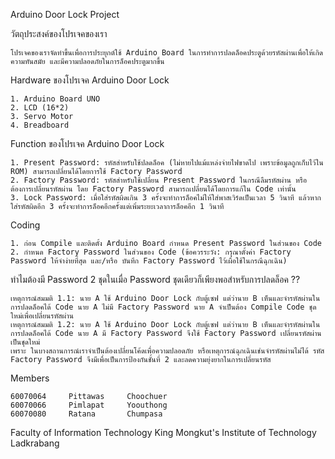 Arduino Door Lock Project

วัตถุประสงค์ของโปรเจคของเรา

    โปรเจคของเราจัดทำขึ้นเพื่อการประยุกต์ใช้ Arduino Board ในการทำการปลดล็อคประตูด้วยรหัสผ่านเพื่อให้เกิดความทันสมัย และมีความปลอดภัยในการล็อคประตูมากขึ้น
     
Hardware ของโปรเจค Arduino Door Lock

    1. Arduino Board UNO
    2. LCD (16*2)
    3. Servo Motor
    4. Breadboard
     
Function ของโปรเจค Arduino Door Lock

    1. Present Password: รหัสสำหรับใช้ปลดล็อค (ไม่หายไปแม้แหล่งจ่ายไฟขาดไป เพราะข้อมูลถูกเก็บไว้ใน ROM) สามารถเปลี่ยนได้โดยการใช้ Factory Password
    2. Factory Password: รหัสสำหรับใช้เปลี่ยน Present Password ในกรณีลืมรหัสผ่าน หรือต้องการเปลี่ยนรหัสผ่าน โดย Factory Password สามารถเปลี่ยนได้โดยการแก้ใน Code เท่านั้น
    3. Lock Password: เมื่อใส่รหัสผิดเกิน 3 ครั้งจะทำการล็อคไม่ให้ใส่พาสเวิร์ดเป็นเวลา 5 วินาที แล้วหากใส่รหัสผิดอีก 3 ครั้งจะทำการล็อคอีกครั้งแต่เพิ่มระยะเวลาการล็อคอีก 1 วินาที

Coding

    1. ก่อน Compile และติดตั้ง Arduino Board กำหนด Present Password ในส่วนของ Code
    2. กำหนด Factory Password ในส่วนของ Code (ข้อควรระวัง: กรุณาตั้งค่า Factory Password ให้จำง่ายที่สุด และ/หรือ บันทึก Factory Password ไว้เผื่อใช้ในกรณีฉุกเฉิน)
     
ทำไมต้องมี Password 2 ชุดในเมื่อ Password ชุดเดียวก็เพียงพอสำหรับการปลดล็อค ??

    เหตุการณ์สมมติ 1.1: นาย A ใช้ Arduino Door Lock กับตู้เซฟ แต่ว่านาย B เห็นและจำรหัสผ่านในการปลดล็อคได้ Code นาย A ไม่มี Factory Password นาย A จำเป็นต้อง Compile Code ชุดใหม่เพื่อเปลี่ยนรหัสผ่าน
    เหตุการณ์สมมติ 1.2: นาย A ใช้ Arduino Door Lock กับตู้เซฟ แต่ว่านาย B เห็นและจำรหัสผ่านในการปลดล็อคได้ Code นาย A มี Factory Password จึงใช้ Factory Password เปลี่ยนรหัสผ่านเป็นชุดใหม่
    เพราะ ในบางสถานการณ์เราจำเป็นต้องเปลี่ยนโค้ดเพื่อความปลอดภัย หรือเหตุการณ์ฉุกเฉินเช่นจำรหัสผ่านไม่ได้ รหัส Factory Password จึงมีเพื่อเป็นการป้องกันชั้นที่ 2 และลดความยุ่งยากในการเปลี่ยนรหัส
     
Members

    60070064     Pittawas     Choochuer
    60070066     Pimlapat     Yoouthong
    60070080     Ratana       Chumpasa

Faculty of Information Technology
King Mongkut's Institute of Technology Ladkrabang
